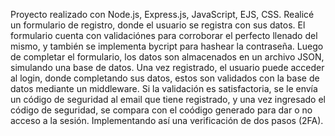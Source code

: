 Proyecto realizado con Node.js, Express.js, JavaScript, EJS, CSS.
Realicé un formulario de registro, donde el usuario se registra con sus datos. El formulario cuenta con validaciónes para corroborar el perfecto llenado del mismo, y también se implementa bycript para hashear la contraseña.
Luego de completar el formulario, los datos son almacenados en un archivo JSON, simulando una base de datos.
Una vez registrado, el usuario puede acceder al login, donde completando sus datos, estos son validados con la base de datos mediante un middleware. Si la validación es satisfactoria, se le envía un código de seguridad al email que tiene registrado, y una vez ingresado el código de seguridad, se compara con el coódigo generado para dar o no acceso a la sesión. Implementando así una verificación de dos pasos (2FA).
